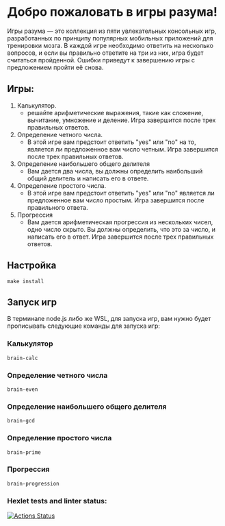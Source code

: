 # Добро пожаловать в игры разума!

Игры разума — это коллекция из пяти увлекательных консольных игр, разработанных по принципу популярных мобильных приложений для тренировки мозга. В каждой игре необходимо ответить на несколько вопросов, и если вы правильно ответите на три из них, игра будет считаться пройденной. Ошибки приведут к завершению игры с предложением пройти её снова.

## Игры:
1. Калькулятор. 
    - решайте арифметические выражения, такие как сложение, вычитание, умножение и деление. Игра завершится после трех правильных ответов.
2. Определение четного числа.
    - В этой игре вам предстоит ответить "yes" или "no" на то, является ли предложенное вам число четным. Игра завершится после трех правильных ответов. 
3. Определение наибольшего общего делителя
    - Вам дается два числа, вы должны определить наибольший общий делитель и написать его в ответе.
4. Определение простого числа.
    - В этой игре вам предстоит ответить "yes" или "no" является ли предложенное вам число простым. Игра завершится после правильного ответа.
5. Прогрессия
    - Вам дается арифметическая прогрессия из нескольких чисел, одно число скрыто. Вы должны определить, что это за число, и написать его в ответ. Игра завершится после трех правильных ответов.

## Настройка

```
make install
```

## Запуск игр
В терминале node.js либо же WSL, для запуска игр, вам нужно будет прописывать следующие команды для запуска игр:
### Калькулятор 

```
brain-calc 
```

### Определение четного числа

```
brain-even
```

### Определение наибольшего общего делителя

```
brain-gcd
```

### Определение простого числа

```
brain-prime
```

### Прогрессия

```
brain-progression
```


### Hexlet tests and linter status:
[![Actions Status](https://github.com/marlyfucku/frontend-project-44/actions/workflows/hexlet-check.yml/badge.svg)](https://github.com/marlyfucku/frontend-project-44/actions)